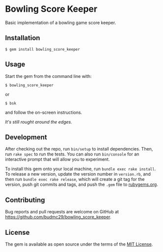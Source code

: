 # Bowling Score Keeper

Basic implementation of a bowling game score keeper.

## Installation

    $ gem install bowling_score_keeper

## Usage

Start the gem from the command line with:

    $ bowling_score_keeper

or

    $ bsk

and follow the on-screen instructions.

_It's still rought around the edges._

## Development

After checking out the repo, run `bin/setup` to install dependencies. Then, run `rake spec` to run the tests. You can also run `bin/console` for an interactive prompt that will allow you to experiment.

To install this gem onto your local machine, run `bundle exec rake install`. To release a new version, update the version number in `version.rb`, and then run `bundle exec rake release`, which will create a git tag for the version, push git commits and tags, and push the `.gem` file to [rubygems.org](https://rubygems.org).

## Contributing

Bug reports and pull requests are welcome on GitHub at https://github.com/budmc29/bowling_score_keeper.

## License

The gem is available as open source under the terms of the [MIT License](http://opensource.org/licenses/MIT).
